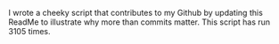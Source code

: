 I wrote a cheeky script that contributes to my Github by updating this ReadMe to illustrate why more than commits matter. This script has run 3105 times.